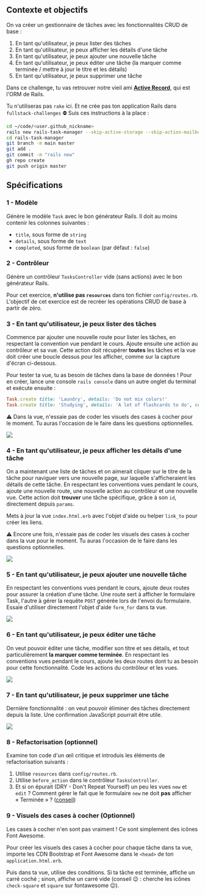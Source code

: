 ## Contexte et objectifs

On va créer un gestionnaire de tâches avec les fonctionnalités CRUD de base :

1. En tant qu'utilisateur, je peux lister des tâches
1. En tant qu'utilisateur, je peux afficher les détails d'une tâche
1. En tant qu'utilisateur, je peux ajouter une nouvelle tâche
1. En tant qu'utilisateur, je peux éditer une tâche (la marquer comme terminée / mettre à jour le titre et les détails)
1. En tant qu'utilisateur, je peux supprimer une tâche

Dans ce challenge, tu vas retrouver notre vieil ami [**Active Record**](http://guides.rubyonrails.org/active_record_basics.html), qui est l'ORM de Rails.

Tu n'utiliseras pas `rake` ici. Et ne crée pas ton application Rails dans `fullstack-challenges` ⛔️ Suis ces instructions à la place :

```bash
cd ~/code/<user.github_nickname>
rails new rails-task-manager --skip-active-storage --skip-action-mailbox
cd rails-task-manager
git branch -m main master
git add .
git commit -m "rails new"
gh repo create
git push origin master
```

## Spécifications

### 1 - Modèle

Génère le modèle `Task` avec le bon générateur Rails. Il doit au moins contenir les colonnes suivantes :

- `title`, sous forme de `string`
- `details`, sous forme de `text`
- `completed`, sous forme de `boolean` (par défaut : `false`)

### 2 - Contrôleur

Génère un contrôleur `TasksController` vide (sans actions) avec le bon générateur Rails.

Pour cet exercice, **n'utilise pas `resources`** dans ton fichier `config/routes.rb`. L'objectif de cet exercice est de recréer les opérations CRUD de base à partir de zéro.

### 3 - En tant qu'utilisateur, je peux lister des tâches

Commence par ajouter une nouvelle route pour lister les tâches, en respectant la convention vue pendant le cours. Ajoute ensuite une action au contrôleur et sa vue. Cette action doit récupérer **toutes** les tâches et la vue doit créer une boucle dessus pour les afficher, comme sur la capture d'écran ci-dessous.

Pour tester ta vue, tu as besoin de tâches dans la base de données ! Pour en créer, lance une console `rails console` dans un autre onglet du terminal et exécute ensuite :

```ruby
Task.create title: 'Laundry', details: 'Do not mix colors!'
Task.create title: 'Studying', details: 'A lot of flashcards to do', completed: true
```

⚠️ Dans la vue, n'essaie pas de coder les visuels des cases à cocher pour le moment. Tu auras l'occasion de le faire dans les questions optionnelles.

![](https://raw.githubusercontent.com/lewagon/fullstack-images/master/rails/tasks-manager/index.png)

### 4 - En tant qu'utilisateur, je peux afficher les détails d'une tâche

On a maintenant une liste de tâches et on aimerait cliquer sur le titre de la tâche pour naviguer vers une nouvelle page, sur laquelle s'afficheraient les détails de cette tâche. En respectant les conventions vues pendant le cours, ajoute une nouvelle route, une nouvelle action au contrôleur et une nouvelle vue. Cette action doit **trouver** une tâche spécifique, grâce à son `id`, directement depuis `params`.

Mets à jour la vue `index.html.erb` avec l'objet d'aide ou helper `link_to` pour créer les liens.

⚠️ Encore une fois, n'essaie pas de coder les visuels des cases à cocher dans la vue pour le moment. Tu auras l'occasion de le faire dans les questions optionnelles.

![](https://raw.githubusercontent.com/lewagon/fullstack-images/master/rails/tasks-manager/index_show.gif)

### 5 - En tant qu'utilisateur, je peux ajouter une nouvelle tâche

En respectant les conventions vues pendant le cours, ajoute deux routes pour assurer la création d'une tâche. Une route sert à afficher le formulaire Task, l'autre à gérer la requête `POST` générée lors de l'envoi du formulaire. Essaie d'utiliser directement l'objet d'aide `form_for` dans ta vue.

![](https://raw.githubusercontent.com/lewagon/fullstack-images/master/rails/tasks-manager/new.gif)

### 6 - En tant qu'utilisateur, je peux éditer une tâche

On veut pouvoir éditer une tâche, modifier son titre et ses détails, et tout particulièrement **la marquer comme terminée**. En respectant les conventions vues pendant le cours, ajoute les deux routes dont tu as besoin pour cette fonctionnalité. Code les actions du contrôleur et les vues.

![](https://raw.githubusercontent.com/lewagon/fullstack-images/master/rails/tasks-manager/edit.gif)

### 7 - En tant qu'utilisateur, je peux supprimer une tâche

Dernière fonctionnalité : on veut pouvoir éliminer des tâches directement depuis la liste. Une confirmation JavaScript pourrait être utile.

![](https://raw.githubusercontent.com/lewagon/fullstack-images/master/rails/tasks-manager/destroy.gif)

### 8 - Refactorisation (optionnel)

Examine ton code d'un œil critique et introduis les éléments de refactorisation suivants :

1. Utilise `resources` dans `config/routes.rb`.
1. Utilise `before_action` dans le contrôleur `TasksController`.
1. Et si on épurait (DRY - Don't Repeat Yourself) un peu les vues `new` et `edit` ? Comment gérer le fait que le formulaire `new` ne doit **pas** afficher « Terminée » ? ([conseil](http://api.rubyonrails.org/classes/ActiveRecord/Persistence.html#method-i-new_record-3F))

### 9 - Visuels des cases à cocher (Optionnel)

Les cases à cocher n'en sont pas vraiment ! Ce sont simplement des icônes Font Awesome.

Pour créer les visuels des cases à cocher pour chaque tâche dans ta vue, importe les CDN Bootstrap et Font Awesome dans le `<head>` de ton `application.html.erb`.

Puis dans ta vue, utilise des conditions. Si ta tâche est terminée, affiche un carré coché ; sinon, affiche un carré vide (conseil 😉 : cherche les icônes `check-square` et `square` sur fontawesome 😉).
